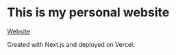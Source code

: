 # This is my personal website
[Website](https://masakifukunishi.site)

Created with Next.js and deployed on Vercel.
